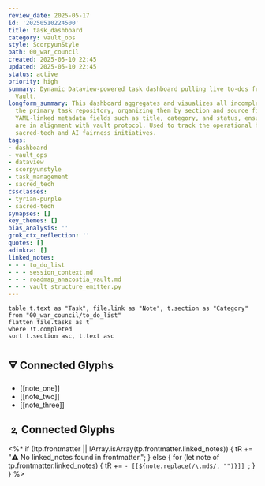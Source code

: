 ```yaml
---
review_date: 2025-05-17
id: '20250510224500'
title: task_dashboard
category: vault_ops
style: ScorpyunStyle
path: 00_war_council
created: 2025-05-10 22:45
updated: 2025-05-10 22:45
status: active
priority: high
summary: Dynamic Dataview-powered task dashboard pulling live to-dos from the Anacostia
  Vault.
longform_summary: This dashboard aggregates and visualizes all incomplete tasks from
  the primary task repository, organizing them by section and source file. It supports
  YAML-linked metadata fields such as title, category, and status, ensuring all entries
  are in alignment with vault protocol. Used to track the operational heartbeat of
  sacred-tech and AI fairness initiatives.
tags:
- dashboard
- vault_ops
- dataview
- scorpyunstyle
- task_management
- sacred_tech
cssclasses:
- tyrian-purple
- sacred-tech
synapses: []
key_themes: []
bias_analysis: ''
grok_ctx_reflection: ''
quotes: []
adinkra: []
linked_notes:
- - - to_do_list
- - - session_context.md
- - - roadmap_anacostia_vault.md
- - - vault_structure_emitter.py
---
```






```dataview
table t.text as "Task", file.link as "Note", t.section as "Category"
from "00_war_council/to_do_list"
flatten file.tasks as t
where !t.completed
sort t.section asc, t.text asc
```

## 🜃 Connected Glyphs
- [[note_one]]
- [[note_two]]
- [[note_three]]
## 🄃 Connected Glyphs

<%*
if (!tp.frontmatter || !Array.isArray(tp.frontmatter.linked_notes)) {
  tR += "⚠️ No linked_notes found in frontmatter.";
} else {
  for (let note of tp.frontmatter.linked_notes) {
    tR += `- [[${note.replace(/\.md$/, "")}]]
`;
  }
}
%>
